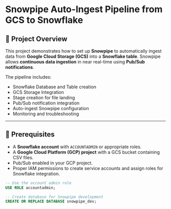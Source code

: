 # Snowpipe Auto-Ingest Pipeline from GCS to Snowflake

## 🚀 Project Overview

This project demonstrates how to set up **Snowpipe** to automatically ingest data from **Google Cloud Storage (GCS)** into a **Snowflake table**. Snowpipe allows **continuous data ingestion** in near real-time using **Pub/Sub notifications**.

The pipeline includes:

- Snowflake Database and Table creation
- GCS Storage Integration
- Stage creation for file landing
- Pub/Sub notification integration
- Auto-ingest Snowpipe configuration
- Monitoring and troubleshooting

---

## 📁 Prerequisites

- A **Snowflake account** with `ACCOUNTADMIN` or appropriate roles.
- A **Google Cloud Platform (GCP) project** with a GCS bucket containing CSV files.
- Pub/Sub enabled in your GCP project.
- Proper IAM permissions to create service accounts and assign roles for Snowflake integration.


```sql
-- Use the account admin role
USE ROLE accountadmin;

-- Create database for Snowpipe development
CREATE OR REPLACE DATABASE snowpipe_dev;
